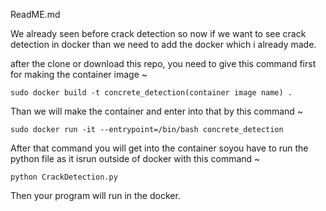 ReadME.md


We already seen before crack detection so now if we want to see crack detection in docker than we need to add the docker which i already made. 

after the clone or download this repo, you need to give this command first for making the container image ~ 
```
sudo docker build -t concrete_detection(container image name) .
```

Than we will make the container and enter into that by this command ~ 
```
sudo docker run -it --entrypoint=/bin/bash concrete_detection
```
After that command you will get into the container soyou have to run the python file as it isrun outside of docker with this command ~
```
python CrackDetection.py
```
Then your program will run in the docker. 
